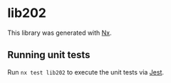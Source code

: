 # lib202

This library was generated with [Nx](https://nx.dev).


## Running unit tests

Run `nx test lib202` to execute the unit tests via [Jest](https://jestjs.io).


